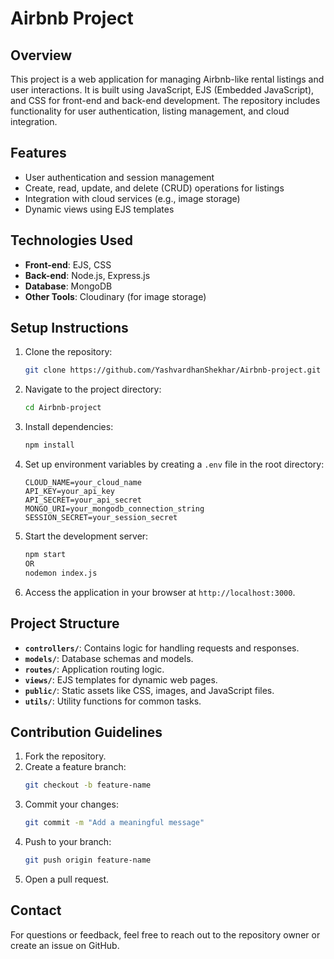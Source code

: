 # Airbnb Project

## Overview
This project is a web application for managing Airbnb-like rental listings and user interactions. It is built using JavaScript, EJS (Embedded JavaScript), and CSS for front-end and back-end development. The repository includes functionality for user authentication, listing management, and cloud integration.

## Features
- User authentication and session management
- Create, read, update, and delete (CRUD) operations for listings
- Integration with cloud services (e.g., image storage)
- Dynamic views using EJS templates

## Technologies Used
- **Front-end**: EJS, CSS
- **Back-end**: Node.js, Express.js
- **Database**: MongoDB
- **Other Tools**: Cloudinary (for image storage)

## Setup Instructions

1. Clone the repository:
   ```bash
   git clone https://github.com/YashvardhanShekhar/Airbnb-project.git
   ```
2. Navigate to the project directory:
   ```bash
   cd Airbnb-project
   ```
3. Install dependencies:
   ```bash
   npm install
   ```
4. Set up environment variables by creating a `.env` file in the root directory:
   ```env
   CLOUD_NAME=your_cloud_name
   API_KEY=your_api_key
   API_SECRET=your_api_secret
   MONGO_URI=your_mongodb_connection_string
   SESSION_SECRET=your_session_secret
   ```
5. Start the development server:
   ```bash
   npm start
   OR
   nodemon index.js 
   ```
7. Access the application in your browser at `http://localhost:3000`.

## Project Structure
- **`controllers/`**: Contains logic for handling requests and responses.
- **`models/`**: Database schemas and models.
- **`routes/`**: Application routing logic.
- **`views/`**: EJS templates for dynamic web pages.
- **`public/`**: Static assets like CSS, images, and JavaScript files.
- **`utils/`**: Utility functions for common tasks.

## Contribution Guidelines
1. Fork the repository.
2. Create a feature branch:
   ```bash
   git checkout -b feature-name
   ```
3. Commit your changes:
   ```bash
   git commit -m "Add a meaningful message"
   ```
4. Push to your branch:
   ```bash
   git push origin feature-name
   ```
5. Open a pull request.

## Contact
For questions or feedback, feel free to reach out to the repository owner or create an issue on GitHub.

